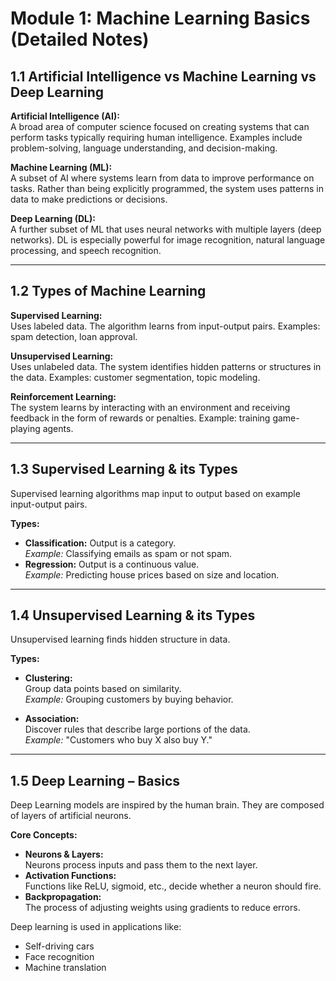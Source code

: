 # Module 1: Machine Learning Basics (Detailed Notes)

## 1.1 Artificial Intelligence vs Machine Learning vs Deep Learning

**Artificial Intelligence (AI):**  
A broad area of computer science focused on creating systems that can perform tasks typically requiring human intelligence. Examples include problem-solving, language understanding, and decision-making.

**Machine Learning (ML):**  
A subset of AI where systems learn from data to improve performance on tasks. Rather than being explicitly programmed, the system uses patterns in data to make predictions or decisions.

**Deep Learning (DL):**  
A further subset of ML that uses neural networks with multiple layers (deep networks). DL is especially powerful for image recognition, natural language processing, and speech recognition.

---

## 1.2 Types of Machine Learning

**Supervised Learning:**  
Uses labeled data. The algorithm learns from input-output pairs. Examples: spam detection, loan approval.

**Unsupervised Learning:**  
Uses unlabeled data. The system identifies hidden patterns or structures in the data. Examples: customer segmentation, topic modeling.

**Reinforcement Learning:**  
The system learns by interacting with an environment and receiving feedback in the form of rewards or penalties. Example: training game-playing agents.

---

## 1.3 Supervised Learning & its Types

Supervised learning algorithms map input to output based on example input-output pairs.

**Types:**
- **Classification:** Output is a category.  
  _Example:_ Classifying emails as spam or not spam.
- **Regression:** Output is a continuous value.  
  _Example:_ Predicting house prices based on size and location.

---

## 1.4 Unsupervised Learning & its Types

Unsupervised learning finds hidden structure in data.

**Types:**
- **Clustering:**  
  Group data points based on similarity.  
  _Example:_ Grouping customers by buying behavior.

- **Association:**  
  Discover rules that describe large portions of the data.  
  _Example:_ "Customers who buy X also buy Y."

---

## 1.5 Deep Learning – Basics

Deep Learning models are inspired by the human brain. They are composed of layers of artificial neurons.

**Core Concepts:**
- **Neurons & Layers:**  
  Neurons process inputs and pass them to the next layer.
- **Activation Functions:**  
  Functions like ReLU, sigmoid, etc., decide whether a neuron should fire.
- **Backpropagation:**  
  The process of adjusting weights using gradients to reduce errors.

Deep learning is used in applications like:
- Self-driving cars
- Face recognition
- Machine translation
